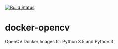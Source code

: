 [![Build Status](https://travis-ci.org/twiddles/docker-opencv.svg?branch=master)](https://travis-ci.org/twiddles/docker-opencv)

# docker-opencv
OpenCV Docker Images for Python 3.5 and Python 3
